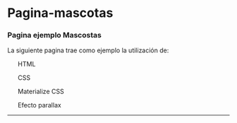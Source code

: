 ﻿# Pagina-mascotas
 
<h3> Pagina ejemplo Mascostas</h3>

<div>
  La siguiente pagina trae como ejemplo la utilización de:
<br>
 <ul>
   <p> HTML </p>
      <p> CSS </p>
         <p> Materialize CSS </p>
            <p> Efecto parallax </p>
 </ul>
   <hr>
</div>  
  

